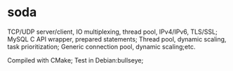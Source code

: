 # soda
TCP/UDP server/client, IO multiplexing, thread pool, IPv4/IPv6, TLS/SSL; MySQL C API wrapper, prepared statements; Thread pool, dynamic scaling, task prioritization; Generic connection pool, dynamic scaling;etc.

Compiled with CMake; 
Test in Debian:bullseye;
